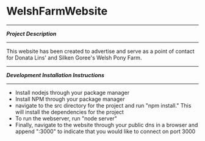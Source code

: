 # WelshFarmWebsite

*************************
***Project Description***
*************************
This website has been created to advertise and serve as a point of contact
for Donata Lins' and Silken Goree's Welsh Pony Farm.

*******************************************
***Development Installation Instructions***
*******************************************
- Install nodejs through your package manager
- Install NPM through your package manager
- navigate to the src directory for the project and run "npm install." This
  will install the dependencies for the project
- To run the webserver, run "node server"
- Finally, navigate to the website through your public dns in a browser and
  append ":3000" to indicate that you would like to connect on port 3000